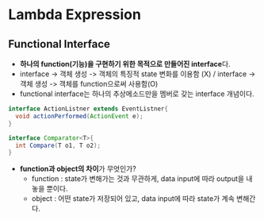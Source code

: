 # Lambda Expression

## Functional Interface   
  - **하나의 function(기능)을 구현하기 위한 목적으로 만들어진 interface**다. 
  - interface -> 객체 생성 -> 객체의 특징적 state 변화를 이용함 (X) / interface -> 객체 생성 -> 객체를 function으로써 사용함(O)
  - functional interface는 하나의 추상메소드만을 멤버로 갖는 interface 개념이다.

```java
interface ActionListner extends EventListner{
  void actionPerformed(ActionEvent e);
}

interface Comparator<T>{
  int Compare(T o1, T o2);
}
```

  - **function과 object의 차이**가 무엇인가? 
    - function : state가 변해가는 것과 무관하게, data input에 따라 output을 내놓을 뿐이다.
    - object : 어떤 state가 저장되어 있고, data input에 따라 state가 계속 변해간다.
